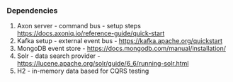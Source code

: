 ### Dependencies
1) Axon server - command bus - setup steps https://docs.axoniq.io/reference-guide/quick-start
2) Kafka setup - external event bus - https://kafka.apache.org/quickstart
3) MongoDB event store - https://docs.mongodb.com/manual/installation/
4) Solr - data search provider - https://lucene.apache.org/solr/guide/6_6/running-solr.html
5) H2 - in-memory data based for CQRS testing
